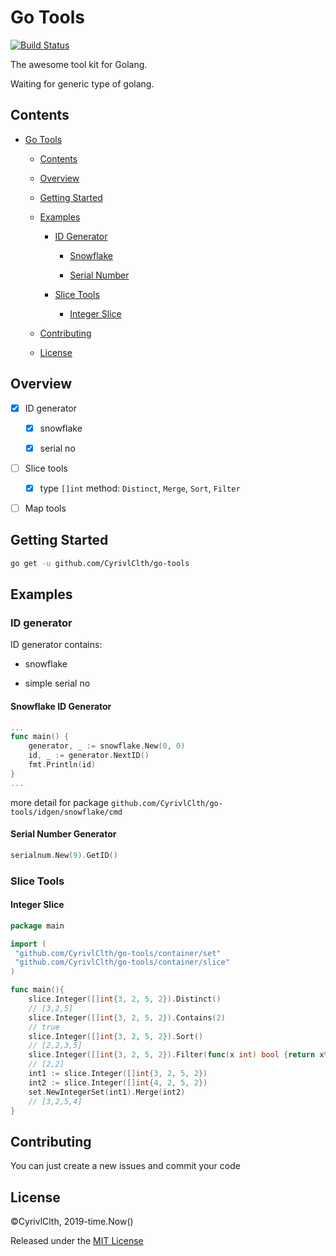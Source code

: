 # Go Tools

[![Build Status](https://api.travis-ci.org/CyrivlClth/go-tools.svg)](https://api.travis-ci.org/CyrivlClth/go-tools)

The awesome tool kit for Golang.

Waiting for generic type of golang.

## Contents

- [Go Tools](#go-tools)

    - [Contents](#contents)
    
    - [Overview](#overview)
    
    - [Getting Started](#getting-started)
    
    - [Examples](#examples)
    
        - [ID Generator](#id-generator)
        
            - [Snowflake](#snowflake-id-generator)
            
            - [Serial Number](#serial-number-generator)
            
        - [Slice Tools](#slice-tools)
        
            - [Integer Slice](#integer-slice)
    
    - [Contributing](#contributing)
    
    - [License](#license)

## Overview

- [x] ID generator

    - [x] snowflake
    
    - [x] serial no

- [ ] Slice tools

    - [x] type `[]int` method: `Distinct`, `Merge`, `Sort`, `Filter`

- [ ] Map tools



## Getting Started

```bash
go get -u github.com/CyrivlClth/go-tools
```

## Examples

### ID generator

ID generator contains:

- snowflake

- simple serial no

#### Snowflake ID Generator

```go
...
func main() {
    generator, _ := snowflake.New(0, 0)
    id, _ := generator.NextID()
    fmt.Println(id)
}
...
```

more detail for package `github.com/CyrivlClth/go-tools/idgen/snowflake/cmd`

#### Serial Number Generator

```go
serialnum.New(9).GetID()
```

### Slice Tools

#### Integer Slice

```go
package main

import (
 "github.com/CyrivlClth/go-tools/container/set"
 "github.com/CyrivlClth/go-tools/container/slice"
)

func main(){
    slice.Integer([]int{3, 2, 5, 2}).Distinct()
    // [3,2,5]
    slice.Integer([]int{3, 2, 5, 2}).Contains(2)
    // true
    slice.Integer([]int{3, 2, 5, 2}).Sort()
    // [2,2,3,5]
    slice.Integer([]int{3, 2, 5, 2}).Filter(func(x int) bool {return x%2==0})
    // [2,2]
    int1 := slice.Integer([]int{3, 2, 5, 2})
    int2 := slice.Integer([]int{4, 2, 5, 2})
    set.NewIntegerSet(int1).Merge(int2)
    // [3,2,5,4]
}

```

## Contributing

You can just create a new issues and commit your code

## License

©CyrivlClth, 2019-time.Now()

Released under the [MIT License](./LICENSE)
